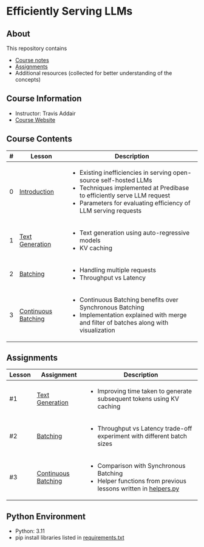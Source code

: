 # Efficiently Serving LLMs

## About

This repository contains

- [Course notes](#course-contents)
- [Assignments](#assignments)
- Additional resources (collected for better understanding of the concepts)

## Course Information

- Instructor: Travis Addair
- [Course Website](https://www.deeplearning.ai/short-courses/efficiently-serving-llms/)

## Course Contents

|#|     Lesson  |   Description   |
|-|-------------|-----------------|
|0|[Introduction](./notes/Lesson_0.md)|<ul><li>Existing inefficiencies in serving open-source self-hosted LLMs</li><li>Techniques implemented at Predibase to efficiently serve LLM request</li><li>Parameters for evaluating efficiency of LLM serving requests</li></ul>|
|1|[Text Generation](./notes/Lesson_1.md)|<ul><li>Text generation using auto-regressive models</li><li>KV caching</li></ul>|
|2|[Batching](./notes/Lesson_2.md)|<ul><li>Handling multiple requests</li><li>Throughput vs Latency</li></ul>|
|3|[Continuous Batching](./notes/Lesson_3.md)|<ul><li>Continuous Batching benefits over Synchronous Batching</li><li>Implementation explained with merge and filter of batches along with visualization</li></ul>|

## Assignments

|Lesson|         Assignment        |   Description   |
|-------|---------------------------|-----------------|
|#1|[Text Generation](./notes/Lesson_1.md#notebook)|<ul><li>Improving time taken to generate subsequent tokens using KV caching</li></ul>|
|#2|[Batching](./notes/Lesson_2.md#notebook)|<ul><li>Throughput vs Latency trade-off experiment with different batch sizes</li></ul>|
|#3|[Continuous Batching](./notes/Lesson_3.md#notebook)|<ul><li>Comparison with Synchronous Batching</li><li>Helper functions from previous lessons written in [helpers.py](./code/helpers.py)</li></ul>|

## Python Environment

- Python: 3.11
- pip install libraries listed in [requirements.txt](./code/requirements.txt)
